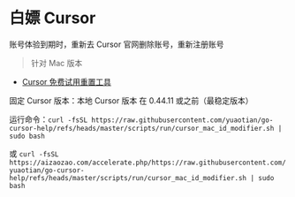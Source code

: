 # 白嫖 Cursor

账号体验到期时，重新去 Cursor 官网删除账号，重新注册账号

> 针对 Mac 版本

- [Cursor 免费试用重置工具](https://github.com/yuaotian/go-cursor-help)

固定 Cursor 版本：本地 Cursor 版本 在 0.44.11 或之前（最稳定版本）

运行命令：`curl -fsSL https://raw.githubusercontent.com/yuaotian/go-cursor-help/refs/heads/master/scripts/run/cursor_mac_id_modifier.sh | sudo bash `

或 `curl -fsSL https://aizaozao.com/accelerate.php/https://raw.githubusercontent.com/yuaotian/go-cursor-help/refs/heads/master/scripts/run/cursor_mac_id_modifier.sh | sudo bash`
